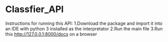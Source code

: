 # Classfier_API
Instructions for running this API:
1.Download the package and import it into an IDE with python 3 installed as the interpretator
2.Run the main file
3.Run this http://127.0.0.1:8000/docs on a browser
